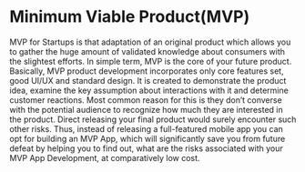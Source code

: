 
#  Minimum Viable Product(MVP)
MVP for Startups is that adaptation of an original product which allows you to gather the huge amount of validated knowledge about consumers with the slightest efforts.
In simple term, MVP is the core of your future product. Basically, MVP product development incorporates only core features set, good UI/UX and standard design. It is created to demonstrate the product idea, examine the key assumption about interactions with it and determine customer reactions.
  Most common reason for this is they don’t converse with the potential audience to recognize how much they are interested in the product. Direct releasing your final product would surely encounter such other risks.
  Thus, instead of releasing a full-featured mobile app you can opt for building an MVP App, which will significantly save you from future defeat by helping you to find out, what are the risks associated with your MVP App Development, at comparatively low cost.

